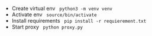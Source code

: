 * Create virtual env <code> python3 -m venv venv </code>
* Activate env  <code> source/bin/activate </code>
* Install requirements <code>  pip install -r requierement.txt </code>
* Start proxy <code>  python proxy.py </code>
